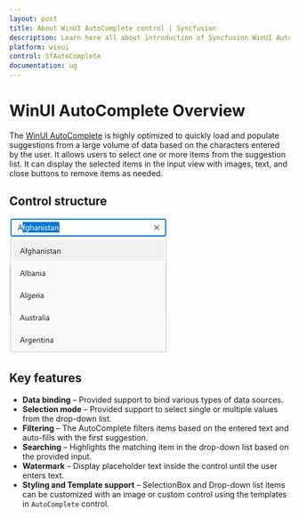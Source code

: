 ```yaml
---
layout: post
title: About WinUI AutoComplete control | Syncfusion
description: Learn here all about introduction of Syncfusion WinUI AutoComplete (multi-select AutoComplete) control, its features, and more.
platform: winui
control: SfAutoComplete
documentation: ug
---
```


# WinUI AutoComplete Overview

The [WinUI AutoComplete](https://help.syncfusion.com/cr/winui/Syncfusion.UI.Xaml.Editors.SfAutoComplete.html) is highly optimized to quickly load and populate suggestions from a large volume of data based on the characters entered by the user. It allows users to select one or more items from the suggestion list. It can display the selected items in the input view with images, text, and close buttons to remove items as needed.

## Control structure

![WinUI AutoComplete structure](Overview_images/winui-autocomplete-control.png)

## Key features

* **Data binding** – Provided support to bind various types of data sources.
* **Selection mode** – Provided support to select single or multiple values from the drop-down list.
* **Filtering** – The AutoComplete filters items based on the entered text and auto-fills with the first suggestion.
* **Searching** – Highlights the matching item in the drop-down list based on the provided input. 
* **Watermark** – Display placeholder text inside the control until the user enters text.
* **Styling and Template support** – SelectionBox and Drop-down list items can be customized with an image or custom control using the templates in `AutoComplete` control.
